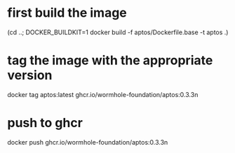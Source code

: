 # first build the image
(cd ..; DOCKER_BUILDKIT=1 docker build -f aptos/Dockerfile.base -t aptos .)
# tag the image with the appropriate version
docker tag aptos:latest ghcr.io/wormhole-foundation/aptos:0.3.3n
# push to ghcr
docker push ghcr.io/wormhole-foundation/aptos:0.3.3n
